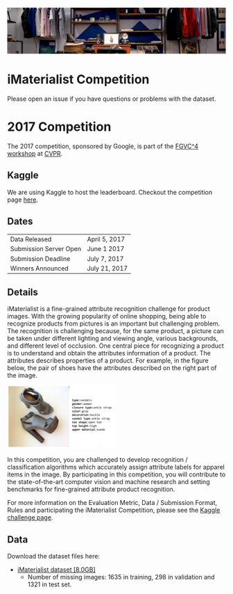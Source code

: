 ![Banner](./assets/banner.png)

# iMaterialist Competition 
Please open an issue if you have questions or problems with the dataset.

# 2017 Competition
The 2017 competition, sponsored by Google, is part of the [FGVC^4 workshop](http://fgvc.org) at [CVPR](http://cvpr2017.thecvf.com/). 

## Kaggle
We are using Kaggle to host the leaderboard. Checkout the competition page [here](https://www.kaggle.com/c/imaterialist-challenge-FGVC2017).

## Dates
|||
|----|---------------|
Data Released|April 5, 2017|
Submission Server Open |June 1 2017|
Submission Deadline|July 7, 2017|
Winners Announced|July 21, 2017|

## Details
iMaterialist is a fine-grained attribute recognition challenge for product images. With the growing popularity of online shopping, being able to recognize products from pictures is an important but challenging problem. The recognition is challenging because, for the same product, a picture can be taken under different lighting and viewing angle, various backgrounds, and different level of occlusion.  One central piece for recognizing a product is to understand and obtain the attributes information of a product. The attributes describes properties of a product. For example, in the figure below, the pair of shoes have the attributes described on the right part of the image.

<p align="left"><img src="./assets/shoe.png" width=50% height=50%/></p>

In this competition, you are challenged to develop recognition / classification algorithms which accurately assign attribute labels for apparel items in the image. By participating in this competition, you will contribute to the state-of-the-art computer vision and machine research and setting benchmarks for fine-grained attribute product recognition.

For more information on the Evaluation Metric, Data / Submission Format, Rules and participating the iMaterialist Competition, please see the [Kaggle challenge page](https://www.kaggle.com/c/imaterialist-challenge-FGVC2017).

## Data
Download the dataset files here:
* [iMaterialist dataset [8.0GB]](https://storage.googleapis.com/cvdf-datasets/iMat/imat_dataset2017.tar.gz)
    * Number of missing images: 1635 in training, 298 in validation and 1321 in test set.